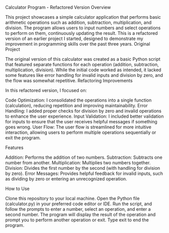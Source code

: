 Calculator Program - Refactored Version
Overview

This project showcases a simple calculator application that performs basic arithmetic operations such as addition, subtraction, multiplication, and division. The program allows users to input numbers and select operations to perform on them, continuously updating the result. This is a refactored version of an earlier project I started, designed to demonstrate my improvement in programming skills over the past three years.
Original Project

The original version of this calculator was created as a basic Python script that featured separate functions for each operation (addition, subtraction, multiplication, division). While the initial code worked as intended, it lacked some features like error handling for invalid inputs and division by zero, and the flow was somewhat repetitive.
Refactoring Improvements

In this refactored version, I focused on:

Code Optimization: I consolidated the operations into a single function (calculation), reducing repetition and improving maintainability.
Error Handling: I added proper checks for division by zero and invalid operations to enhance the user experience.
Input Validation: I included better validation for inputs to ensure that the user receives helpful messages if something goes wrong.
User Flow: The user flow is streamlined for more intuitive interaction, allowing users to perform multiple operations sequentially or exit the program.

Features

Addition: Performs the addition of two numbers.
Subtraction: Subtracts one number from another.
Multiplication: Multiplies two numbers together.
Division: Divides the first number by the second (with handling for division by zero).
Error Messages: Provides helpful feedback for invalid inputs, such as dividing by zero or entering an unrecognized operation.

How to Use

Clone this repository to your local machine.
Open the Python file (calculator.py) in your preferred code editor or IDE.
Run the script, and follow the prompts to enter a number, select an operation, and enter a second number.
The program will display the result of the operation and prompt you to perform another operation or exit.
Type exit to end the program.
